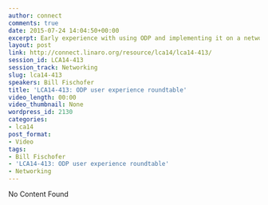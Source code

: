```yaml
---
author: connect
comments: true
date: 2015-07-24 14:04:50+00:00
excerpt: Early experience with using ODP and implementing it on a networking SoC
layout: post
link: http://connect.linaro.org/resource/lca14/lca14-413/
session_id: LCA14-413
session_track: Networking
slug: lca14-413
speakers: Bill Fischofer
title: 'LCA14-413: ODP user experience roundtable'
video_length: 00:00
video_thumbnail: None
wordpress_id: 2130
categories:
- lca14
post_format:
- Video
tags:
- Bill Fischofer
- 'LCA14-413: ODP user experience roundtable'
- Networking
---
```


No Content Found
